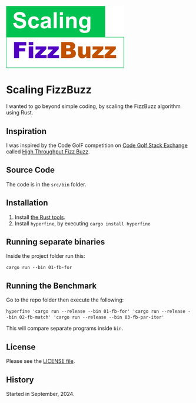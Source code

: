 <img src="docs/logo.svg" width="320"/>

# Scaling FizzBuzz

I wanted to go beyond simple coding, by scaling the FizzBuzz algorithm using Rust.

## Inspiration

I was inspired by the Code GolF competition on [Code Golf Stack Exchange](https://codegolf.stackexchange.com/) called [High Throughput Fizz Buzz](https://codegolf.stackexchange.com/questions/215216/high-throughput-fizz-buzz/).

## Source Code

The code is in the `src/bin` folder.

## Installation

1. Install [the Rust tools](https://www.rust-lang.org/tools/install).
1. Install `hyperfine`, by executing `cargo install hyperfine`

## Running separate binaries

Inside the project folder run this:

```
cargo run --bin 01-fb-for
```

## Running the Benchmark

Go to the repo folder then execute the following:

```
hyperfine 'cargo run --release --bin 01-fb-for' 'cargo run --release --bin 02-fb-match' 'cargo run --release --bin 03-fb-par-iter'
```

This will compare separate programs inside `bin`.

## License

Please see the [LICENSE file](LICENSE).

## History

Started in September, 2024.
